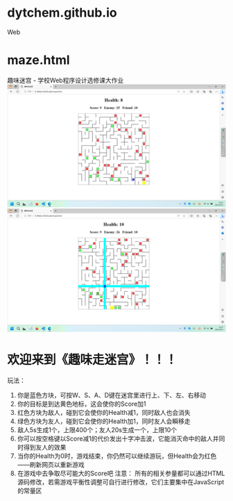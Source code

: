 # dytchem.github.io
Web

# maze.html
趣味迷宫 - 学校Web程序设计选修课大作业
![屏幕截图1](assets/屏幕截图(705).png)
![屏幕截图2](assets/屏幕截图(706).png)

# 欢迎来到《趣味走迷宫》！！！
玩法：
1. 你是蓝色方块，可按W、S、A、D键在迷宫里进行上、下、左、右移动
2. 你的目标是到达黄色地标，这会使你的Score加1
3. 红色方块为敌人，碰到它会使你的Health减1，同时敌人也会消失
4. 绿色方块为友人，碰到它会使你的Health加1，同时友人会瞬移走
5. 敌人5s生成1个，上限400个；友人20s生成一个，上限10个
6. 你可以按空格键以Score减1的代价发出十字冲击波，它能消灭命中的敌人并同时得到友人的效果
7. 当你的Health为0时，游戏结束，你仍然可以继续游玩，但Health会为红色——刷新网页以重新游戏
8. 在游戏中去争取尽可能大的Score吧
注意：
所有的相关参量都可以通过HTML源码修改，若需游戏平衡性调整可自行进行修改，它们主要集中在JavaScript的常量区
